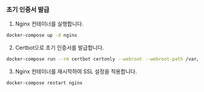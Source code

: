 ### 초기 인증서 발급
1. Nginx 컨테이너를 실행합니다.
```bash
docker-compose up -d nginx
```

2. Certbot으로 초기 인증서를 발급합니다.
```bash
docker-compose run --rm certbot certonly --webroot --webroot-path /var/www/certbot --email your-email@example.com --agree-tos --no-eff-email -d yourdomain.com
```

3. Nginx 컨테이너를 재시작하여 SSL 설정을 적용합니다.
```bash
docker-compose restart nginx
```
